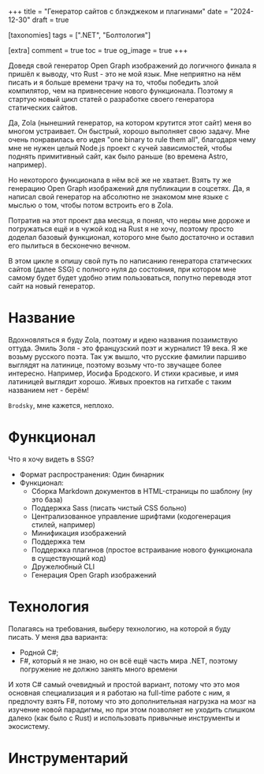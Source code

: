 +++
title = "Генератор сайтов с блэкджеком и плагинами"
date = "2024-12-30"
draft = true

[taxonomies]
tags = [".NET", "Болтология"]

[extra]
comment = true
toc = true
og_image = true
+++

Доведя свой генератор Open Graph изображений до логичного финала я пришёл к выводу, что Rust - это не мой язык. Мне неприятно на нём писать и я больше времени трачу на то, чтобы победить злой компилятор, чем на привнесение нового функционала. Поэтому я стартую новый цикл статей о разработке своего генератора статических сайтов.

<!--more-->

Да, Zola (нынешний генератор, на котором крутится этот сайт) меня во многом устраивает. Он быстрый, хорошо выполняет свою задачу. Мне очень понравилась его идея "one binary to rule them all", благодаря чему мне не нужен целый Node.js проект с кучей зависимостей, чтобы поднять примитивный сайт, как было раньше (во времена Astro, например).

Но некоторого функционала в нём всё же не хватает. Взять ту же генерацию Open Graph изображений для публикации в соцсетях. Да, я написал свой генератор на абсолютно не знакомом мне языке с мыслью о том, чтобы потом встроить его в Zola.

Потратив на этот проект два месяца, я понял, что нервы мне дороже и погружаться ещё и в чужой код на Rust я не хочу, поэтому просто доделал базовый функционал, которого мне было достаточно и оставил его пылиться в бесконечно вечном.

В этом цикле я опишу свой путь по написанию генератора статических сайтов (далее SSG) с полного нуля до состояния, при котором мне самому будет будет удобно этим пользоваться, попутно переводя этот сайт на новый генератор.

# Название

Вдохновляться я буду Zola, поэтому и идею названия позаимствую оттуда. Эмиль Золя - это французский поэт и журналист 19 века. Я же возьму русского поэта. Так уж вышло, что русские фамилии паршиво выглядят на латинице, поэтому возьму что-то звучащее более интересно. Например, Иосифа Бродского. И стихи красивые, и имя латиницей выглядит хорошо. Живых проектов на гитхабе с таким названием нет - берём!

`Brodsky`, мне кажется, неплохо.

# Функционал

Что я хочу видеть в SSG?

- Формат распространения: Один бинарник
- Функционал:
  - Сборка Markdown документов в HTML-страницы по шаблону (ну это база)
  - Поддержка Sass (писать чистый CSS больно)
  - Централизованное управление шрифтами (кодогенерация стилей, например)
  - Минификация изображений
  - Поддержка тем
  - Поддержка плагинов (простое встраивание нового функционала в существующий код)
  - Дружелюбный CLI
  - Генерация Open Graph изображений

# Технология

Полагаясь на требования, выберу технологию, на которой я буду писать. У меня два варианта:

- Родной C#;
- F#, который я не знаю, но он всё ещё часть мира .NET, поэтому погружение не должно занять много времени


И хотя C# самый очевидный и простой вариант, потому что это моя основная специализация и я работаю на full-time работе с ним, я предпочту взять F#, потому что это дополнительная нагрузка на мозг на изучение новой парадигмы, но при этом позволяет не уходить слишком далеко (как было с Rust) и использовать привычные инструменты и экосистему.

# Инструментарий